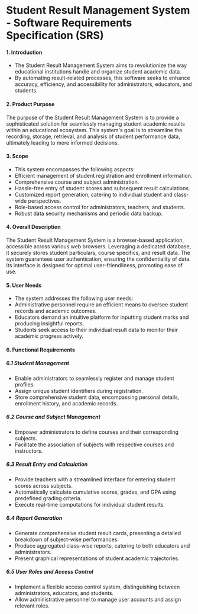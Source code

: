 # Student Result Management System - Software Requirements Specification (SRS)

#### 1. Introduction
- The Student Result Management System aims to revolutionize the way educational institutions handle and organize student academic data. 
- By automating result-related processes, this software seeks to enhance accuracy, efficiency, and accessibility for administrators, educators, and students.

#### 2. Product Purpose
The purpose of the Student Result Management System is to provide a sophisticated solution for seamlessly managing student academic results within an educational ecosystem. This system's goal is to streamline the recording, storage, retrieval, and analysis of student performance data, ultimately leading to more informed decisions.

#### 3. Scope
- This system encompasses the following aspects:
- Efficient management of student registration and enrollment information.
- Comprehensive course and subject administration.
- Hassle-free entry of student scores and subsequent result calculations.
- Customized report generation, catering to individual student and class-wide perspectives.
- Role-based access control for administrators, teachers, and students.
- Robust data security mechanisms and periodic data backup.

#### 4. Overall Description
 The Student Result Management System is a browser-based application, accessible across various web browsers. Leveraging a dedicated database, it securely stores student particulars, course specifics, and result data. The system guarantees user authentication, ensuring the confidentiality of data. Its interface is designed for optimal user-friendliness, promoting ease of use.
#### 5. User Needs
- The system addresses the following user needs:
- Administrative personnel require an efficient means to oversee student records and academic outcomes.
- Educators demand an intuitive platform for inputting student marks and producing insightful reports.
- Students seek access to their individual result data to monitor their academic progress actively.

#### 6. Functional Requirements
##### 6.1 Student Management
- Enable administrators to seamlessly register and manage student profiles.
- Assign unique student identifiers during registration.
- Store comprehensive student data, encompassing personal details, enrollment history, and academic records.

##### 6.2 Course and Subject Management
- Empower administrators to define courses and their corresponding subjects.
- Facilitate the association of subjects with respective courses and instructors.

##### 6.3 Result Entry and Calculation
- Provide teachers with a streamlined interface for entering student scores across subjects.
- Automatically calculate cumulative scores, grades, and GPA using predefined grading criteria.
- Execute real-time computations for individual student results.

##### 6.4 Report Generation
- Generate comprehensive student result cards, presenting a detailed breakdown of subject-wise performances.
- Produce aggregated class-wise reports, catering to both educators and administrators.
- Present graphical representations of student academic trajectories.

##### 6.5 User Roles and Access Control
- Implement a flexible access control system, distinguishing between administrators, educators, and students.
- Allow administrative personnel to manage user accounts and assign relevant roles.
